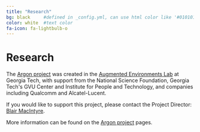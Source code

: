 ```yaml
---
title: "Research"
bg: black     #defined in _config.yml, can use html color like '#010101'
color: white  #text color
fa-icon: fa-lightbulb-o
---
```


# Research

The [Argon project](http://argon.gatech.edu) was created in the [Augmented Environments Lab](http://ael.gatech.edu/lab) at Georgia Tech, with support from the National Science Foundation, Georgia Tech's GVU Center and Institute for People and Technology, and companies including Qualcomm and Alcatel-Lucent.  

If you would like to support this project, please contact the Project Director: [Blair MacIntyre](mailto:blair@cc.gatech.edu).

More information can be found on the [Argon project](http://argon.gatech.edu) pages.
